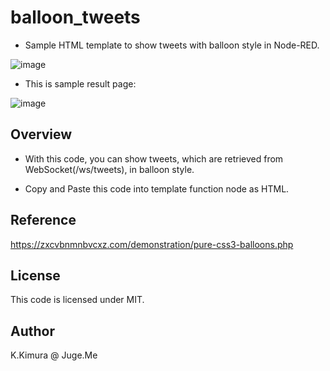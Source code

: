 # balloon_tweets

- Sample HTML template to show tweets with balloon style in Node-RED.

![image](http://i.imgur.com/sMfJpg0.png "image")

- This is sample result page:

![image](http://i.imgur.com/cSHFnIc.png "image")


## Overview

- With this code, you can show tweets, which are retrieved from WebSocket(/ws/tweets), in balloon style.

- Copy and Paste this code into template function node as HTML.

## Reference

https://zxcvbnmnbvcxz.com/demonstration/pure-css3-balloons.php


## License

This code is licensed under MIT.


## Author

K.Kimura @ Juge.Me

